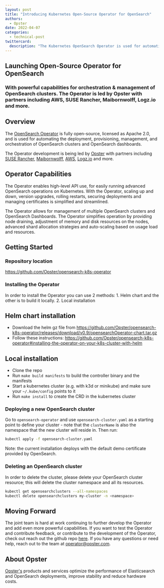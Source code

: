 ```yaml
---
layout: post
title: "Introducing Kubernetes Open-Source Operator for OpenSearch"
authors:
  - Opster
date: 2022-04-07
categories:
  - technical-post
twittercard:
  description: "The Kubernetes OpenSearch Operator is used for automating the deployment, provisioning, management, and orchestration of OpenSearch clusters."
---
```



Launching Open-Source Operator for OpenSearch 
----------------------------------------------

### With powerful capabilities for orchestration & management of OpenSearch clusters. The Operator is led by Opster with partners including AWS, SUSE Rancher, Maibornwolff, Logz.io and more.

Overview
--------

The [OpenSearch Operator](https://github.com/Opster/opensearch-k8s-operator) is fully open-source, licensed as Apache 2.0, and is used for automating the deployment, provisioning, management, and orchestration of OpenSearch clusters and OpenSearch dashboards.

The Operator development is being led by [Opster](https://opster.com/) with partners including [SUSE Rancher](https://www.suse.com/), [Maibornwolff](https://www.maibornwolff.de/en), [AWS](https://aws.amazon.com/), [Logz.io](https://logz.io/) and more.

Operator Capabilities
---------------------

The Operator enables high-level API use, for easily running advanced OpenSearch operations on Kubernetes. With the Operator, scaling up and down, version upgrades, rolling restarts, securing deployments and managing certificates is simplified and streamlined.

The Operator allows for management of multiple OpenSearch clusters and OpenSearch Dashboards. The Operator simplifies operation by providing node draining, adjustment of memory and disk resources on the nodes, advanced shard allocation strategies and auto-scaling based on usage load and resources.

Getting Started
---------------

### Repository location
https://github.com/Opster/opensearch-k8s-operator


### Installing the Operator
In order to install the Operator you can use 2 methods:
	1. Helm chart and the other is to build it locally.
	2. Local installation

Helm chart installation
----------------------
- Download the helm gz file from https://github.com/Opster/opensearch-k8s-operator/releases/download/v0.9/opensearchOperator-chart.tar.gz
- Follow these instructions: https://github.com/Opster/opensearch-k8s-operator#installing-the-operator-on-your-k8s-cluster-with-helm

Local installation
------------------
- Clone the repo
- Run `make build manifests` to build the controller binary and the manifests
- Start a kubernetes cluster (e.g. with k3d or minikube) and make sure your `~/.kube/config` points to it
- Run `make install` to create the CRD in the kubernetes cluster

### Deploying a new OpenSearch cluster
Go to `opensearch-operator` and use `opensearch-cluster.yaml` as a starting point to define your cluster - note that the `clusterName` is also the namespace that the new cluster will reside in. Then run:
```bash
kubectl apply -f opensearch-cluster.yaml
```
Note: the current installation deploys with the default demo certificate provided by OpenSearch.
### Deleting an OpenSearch cluster
In order to delete the cluster, please delete your OpenSearch cluster resource; this will delete the cluster namespace and all its resources.
```bash
kubectl get opensearchclusters --all-namespaces
kubectl delete opensearchclusters my-cluster -n <namespace>
```

## Moving Forward

The joint team is hard at work continuing to further develop the Operator and add even more powerful capabilities. 
If you want to test the Operator and contribute feedback, or contribute to the development of the Operator, check out reach out the github repo [here](https://github.com/Opster/opensearch-k8s-operator).
If you have any questions or need help, reach out to the team at operator@opster.com.

## About Opster
[Opster's](https://opster.com/) products and services optimize the performance of Elasticsearch and OpenSearch deployments, improve stability and reduce hardware costs. 
